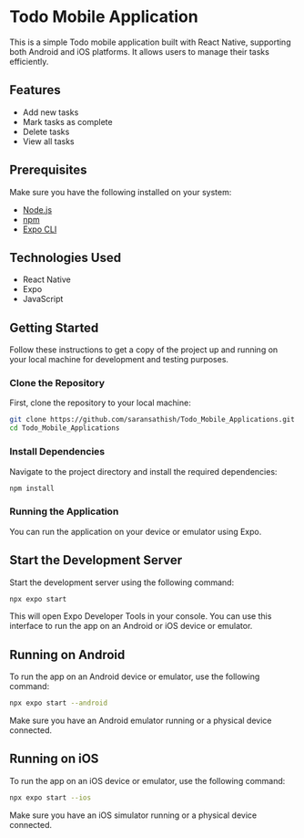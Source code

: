 # Todo Mobile Application

This is a simple Todo mobile application built with React Native, supporting both Android and iOS platforms. It allows users to manage their tasks efficiently.

## Features

- Add new tasks
- Mark tasks as complete
- Delete tasks
- View all tasks

## Prerequisites

Make sure you have the following installed on your system:

- [Node.js](https://nodejs.org/)
- [npm](https://www.npmjs.com/)
- [Expo CLI](https://docs.expo.dev/get-started/installation/)

## Technologies Used
* React Native
* Expo
* JavaScript

## Getting Started

Follow these instructions to get a copy of the project up and running on your local machine for development and testing purposes.

### Clone the Repository

First, clone the repository to your local machine:

```bash
git clone https://github.com/saransathish/Todo_Mobile_Applications.git
cd Todo_Mobile_Applications
```

### Install Dependencies
Navigate to the project directory and install the required dependencies:

```bash
npm install
```


### Running the Application
You can run the application on your device or emulator using Expo.

## Start the Development Server
Start the development server using the following command:

```bash
npx expo start
```
This will open Expo Developer Tools in your console. You can use this interface to run the app on an Android or iOS device or emulator.

## Running on Android
To run the app on an Android device or emulator, use the following command:

``` bash
npx expo start --android
```

Make sure you have an Android emulator running or a physical device connected.

## Running on iOS
To run the app on an iOS device or emulator, use the following command:

``` bash
npx expo start --ios
```
Make sure you have an iOS simulator running or a physical device connected.
